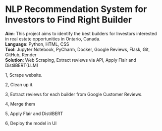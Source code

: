 # NLP Recommendation System for Investors to Find Right Builder  

**Aim**: This project aims to identify the best builders for Investors interested in real estate opportunities in Ontario, Canada.  
**Language**: Python, HTML, CSS  
**Tool**: Jupyter Notebook, PyCharm, Docker, Google Reviews, Flask, Git, GitHub, Render  
**Solution**: Web Scraping, Extract reviews via API, Apply Flair and DistilBERT(LLM)  



1, Scrape website.  

2, Clean up it.  

3, Extract reviews for each builder from Google Customer Reviews.  

4, Merge them  

5, Apply Flair and DistilBERT  

6, Deploy the model in UI  



